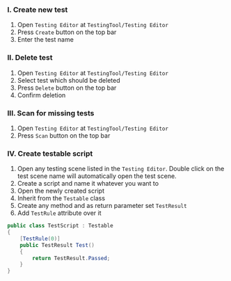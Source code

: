 ﻿### I. Create new test
1. Open `Testing Editor` at `TestingTool/Testing Editor`
2. Press `Create` button on the top bar
3. Enter the test name

### II. Delete test
1. Open `Testing Editor` at `TestingTool/Testing Editor`
2. Select test which should be deleted
3. Press `Delete` button on the top bar
4. Confirm deletion

### III. Scan for missing tests
1. Open `Testing Editor` at `TestingTool/Testing Editor`
2. Press `Scan` button on the top bar

### IV. Create testable script
1. Open any testing scene listed in the `Testing Editor`. Double click on the test scene name will automatically open the test scene.
2. Create a script and name it whatever you want to
3. Open the newly created script
4. Inherit from the `Testable` class
5. Create any method and as return parameter set `TestResult`
6. Add `TestRule` attribute over it

```cs
public class TestScript : Testable
{
    [TestRule(0)]
    public TestResult Test()
    {
        return TestResult.Passed;
    }
}
```